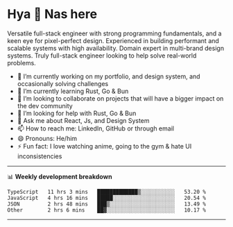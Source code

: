 # Hya 👋 Nas here

Versatile full-stack engineer with strong programming fundamentals, and a keen eye for pixel-perfect design. Experienced in building performant and scalable systems with high availability. Domain expert in multi-brand design systems. Truly full-stack engineer looking to help solve real-world problems.

- 🔭 I’m currently working on my portfolio, and design system, and occasionally solving challenges
- 🌱 I’m currently learning Rust, Go & Bun
- 👯 I’m looking to collaborate on projects that will have a bigger impact on the dev community
- 🤔 I’m looking for help with Rust, Go & Bun
- 💬 Ask me about React, Js, and Design System
- 📫 How to reach me: LinkedIn, GitHub or through email
- 😄 Pronouns: He/him
- ⚡ Fun fact: I love watching anime, going to the gym & hate UI inconsistencies

-------
📊 **Weekly development breakdown**
<!--START_SECTION:waka-->

```text
TypeScript   11 hrs 3 mins   █████████████▒░░░░░░░░░░░   53.20 %
JavaScript   4 hrs 16 mins   █████░░░░░░░░░░░░░░░░░░░░   20.54 %
JSON         2 hrs 48 mins   ███▒░░░░░░░░░░░░░░░░░░░░░   13.49 %
Other        2 hrs 6 mins    ██▓░░░░░░░░░░░░░░░░░░░░░░   10.17 %
```

<!--END_SECTION:waka-->
-------

